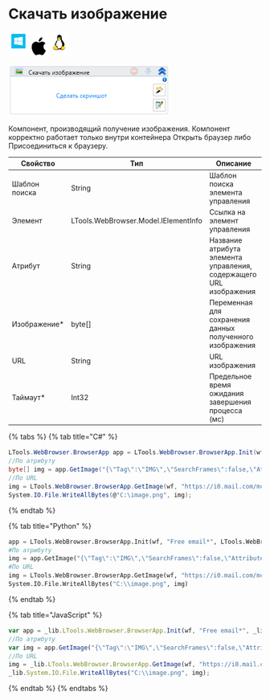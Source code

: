 # Скачать изображение

![](<../../../.gitbook/assets/image (100) (1) (1) (1) (2) (79).png>)

![](<../../../.gitbook/assets/image (355).png>)

Компонент, производящий получение изображения. Компонент корректно работает только внутри контейнера Открыть браузер либо Присоединиться к браузеру.

| Свойство      | Тип                                  | Описание                                                           |
| ------------- | ------------------------------------ | ------------------------------------------------------------------ |
| Шаблон поиска | String                               | Шаблон поиска элемента управления                                  |
| Элемент       | LTools.WebBrowser.Model.IElementInfo | Ссылка на элемент управления                                       |
| Атрибут       | String                               | Название атрибута элемента управления, содержащего URL изображения |
| Изображение\* | byte\[]                              | Переменная для сохранения данных полученного изображения           |
| URL           | String                               | URL изображения                                                    |
| Таймаут\*     | Int32                                | Предельное время ожидания завершения процесса (мс)                 |

{% tabs %}
{% tab title="C#" %}
```csharp
LTools.WebBrowser.BrowserApp app = LTools.WebBrowser.BrowserApp.Init(wf, "Free email*", LTools.WebBrowser.Model.BrowserTypes_Short.IE);
//По атрибуту
byte[] img = app.GetImage("{\"Tag\":\"IMG\",\"SearchFrames\":false,\"Attributes\":[{\"Key\":\"CLASS\",\"Value\":\"lazyImg\"}]}", "src");	
//По URL
img = LTools.WebBrowser.BrowserApp.GetImage(wf, "https://i0.mail.com/mcom/574/10358574%2Cpd=2%2Cf=teaser-card-s/.jpg");
System.IO.File.WriteAllBytes(@"C:\image.png", img);
```
{% endtab %}

{% tab title="Python" %}
```python
app = LTools.WebBrowser.BrowserApp.Init(wf, "Free email*", LTools.WebBrowser.Model.BrowserTypes_Short.IE)
#По атрибуту
img = app.GetImage("{\"Tag\":\"IMG\",\"SearchFrames\":false,\"Attributes\":[{\"Key\":\"CLASS\",\"Value\":\"lazyImg\"}]}", "src")
#По URL
img = LTools.WebBrowser.BrowserApp.GetImage(wf, "https://i0.mail.com/mcom/574/10358574%2Cpd=2%2Cf=teaser-card-s/.jpg")
System.IO.File.WriteAllBytes("C:\\image.png", img)
```
{% endtab %}

{% tab title="JavaScript" %}
```javascript
var app = _lib.LTools.WebBrowser.BrowserApp.Init(wf, "Free email*", _lib.LTools.WebBrowser.Model.BrowserTypes_Short.IE);
//По атрибуту
var img = app.GetImage("{\"Tag\":\"IMG\",\"SearchFrames\":false,\"Attributes\":[{\"Key\":\"CLASS\",\"Value\":\"lazyImg\"}]}", "src");	
//По URL
img = _lib.LTools.WebBrowser.BrowserApp.GetImage(wf, "https://i0.mail.com/mcom/574/10358574%2Cpd=2%2Cf=teaser-card-s/.jpg");
_lib.System.IO.File.WriteAllBytes("C:\\image.png", img);
```
{% endtab %}
{% endtabs %}
